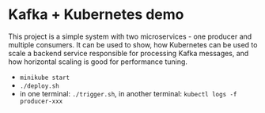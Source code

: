 # Kafka + Kubernetes demo

This project is a simple system with two microservices - one producer and multiple consumers. It can be used to show, how Kubernetes can be used to scale a backend service responsible for processing Kafka messages, and how horizontal scaling is good for performance tuning.

* `minikube start`
* `./deploy.sh`
* in one terminal: `./trigger.sh`, in another terminal: `kubectl logs -f producer-xxx`

